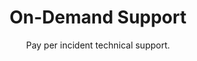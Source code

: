 ---
sort_key: 24
category_sort_key: 1
layout: "sku"
id: on-demand-support-request
title: "On-Demand Support"
heading: "On-Demand Support"
subtitle: "Pay per incident technical support."
category: "On-Demand Support"
category_description: "Technical support at on-demand rates."
features:
 - feature: "Purchase a single incident of support for system and network configuration issues, including mixed-platform integration support and assistance with command-line interface tools." - feature: "Free call out within service area."
price: "179"
unit: "request"
---
